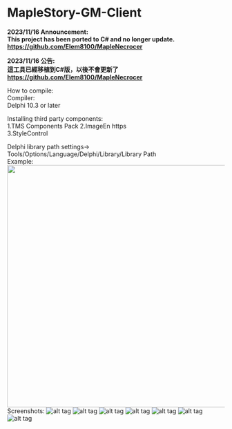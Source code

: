 # MapleStory-GM-Client
**2023/11/16 Announcement:**   
**This project has been ported to C# and no longer update.**   
**https://github.com/Elem8100/MapleNecrocer**

**2023/11/16 公告:**   
**這工具已經移植到C#版，以後不會更新了**   
**https://github.com/Elem8100/MapleNecrocer**


How to compile:                             
Compiler:  
Delphi 10.3 or later

Installing third party components:                                 
1.TMS Components Pack 
2.ImageEn https                                                                                 
3.StyleControl                                           

Delphi library  path settings->
Tools/Options/Language/Delphi/Library/Library Path                                  
Example:                               
<img src="https://i.imgur.com//xpLHqHI.jpg" width="700" height="561">   
Screenshots:
![alt tag](https://i.imgur.com/zr8EXFy.jpg"")
![alt tag](https://i.imgur.com/bfg2x8K.jpg"")
![alt tag](https://i.imgur.com/6Lkjkfv.jpg"")
![alt tag](https://i.imgur.com/Vep2nUb.jpg"")
![alt tag](https://i.imgur.com/xJo1foC.jpg"")
![alt tag](https://i.imgur.com/vB4bceS.jpg " ")
![alt tag](https://i.imgur.com/VbfDRVw.jpg "")

